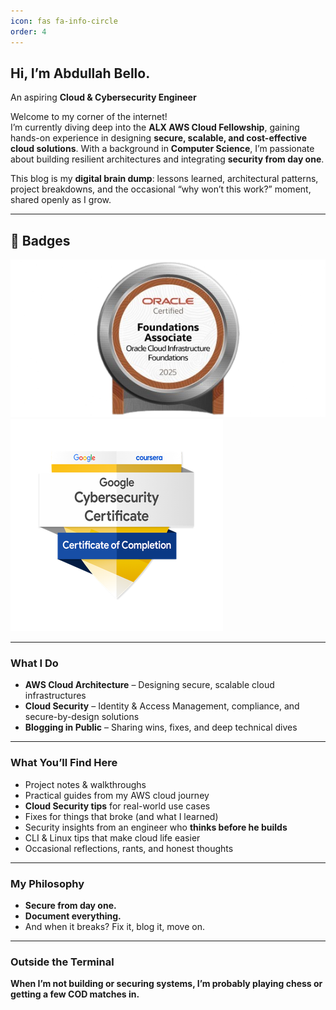 ```yaml
---
icon: fas fa-info-circle
order: 4
---
```


## Hi, I’m Abdullah Bello.  
An aspiring **Cloud & Cybersecurity Engineer**  

Welcome to my corner of the internet!  
I’m currently diving deep into the **ALX AWS Cloud Fellowship**, gaining hands-on experience in designing **secure, scalable, and cost-effective cloud solutions**. With a background in **Computer Science**, I’m passionate about building resilient architectures and integrating **security from day one**.

This blog is my **digital brain dump**: lessons learned, architectural patterns, project breakdowns, and the occasional “why won’t this work?” moment, shared openly as I grow.

---

## 🏅 Badges

![OCI Foundations Associate](/assets/img/OCI25FNDCFA.png)  
![Google Cybersecurity Professional Certificate V2](/assets/img/google-cybersec.png)

---

### What I Do

- **AWS Cloud Architecture** – Designing secure, scalable cloud infrastructures  
- **Cloud Security** – Identity & Access Management, compliance, and secure-by-design solutions  
- **Blogging in Public** – Sharing wins, fixes, and deep technical dives  

---

### What You’ll Find Here

- Project notes & walkthroughs  
- Practical guides from my AWS cloud journey  
- **Cloud Security tips** for real-world use cases  
- Fixes for things that broke (and what I learned)  
- Security insights from an engineer who **thinks before he builds**  
- CLI & Linux tips that make cloud life easier  
- Occasional reflections, rants, and honest thoughts  

---

### My Philosophy

- **Secure from day one.**  
- **Document everything.**  
- And when it breaks? Fix it, blog it, move on.  

---

### Outside the Terminal


**When I’m not building or securing systems, I’m probably playing chess or getting a few COD matches in.**

